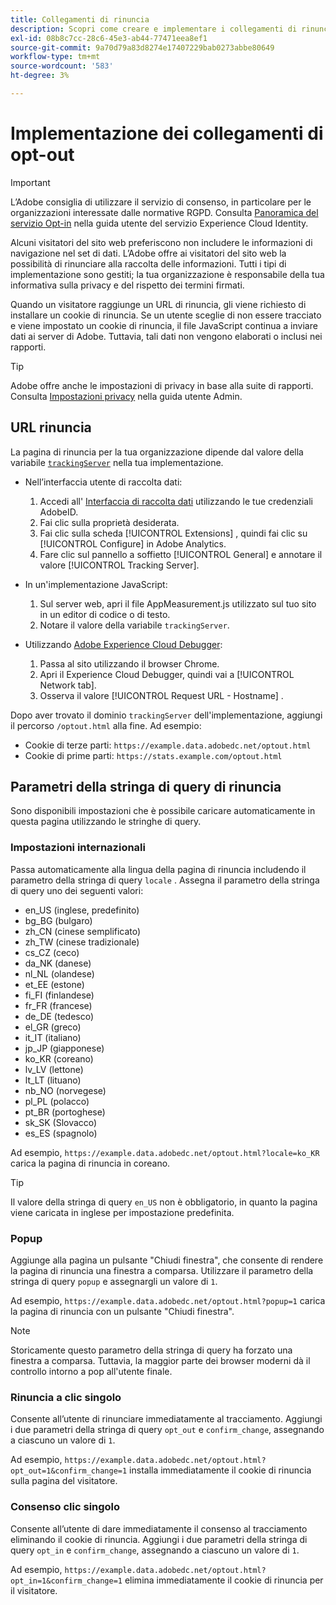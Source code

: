 ```yaml
---
title: Collegamenti di rinuncia
description: Scopri come creare e implementare i collegamenti di rinuncia per i visitatori del tuo sito.
exl-id: 08b8c7cc-28c6-45e3-ab44-77471eea8ef1
source-git-commit: 9a70d79a83d8274e17407229bab0273abbe80649
workflow-type: tm+mt
source-wordcount: '583'
ht-degree: 3%

---
```


# Implementazione dei collegamenti di opt-out

>[!IMPORTANT]
>
>L’Adobe consiglia di utilizzare il servizio di consenso, in particolare per le organizzazioni interessate dalle normative RGPD. Consulta [Panoramica del servizio Opt-in](https://experienceleague.adobe.com/docs/id-service/using/implementation/opt-in-service/optin-overview.html?lang=it) nella guida utente del servizio Experience Cloud Identity.

Alcuni visitatori del sito web preferiscono non includere le informazioni di navigazione nel set di dati. L’Adobe offre ai visitatori del sito web la possibilità di rinunciare alla raccolta delle informazioni. Tutti i tipi di implementazione sono gestiti; la tua organizzazione è responsabile della tua informativa sulla privacy e del rispetto dei termini firmati.

Quando un visitatore raggiunge un URL di rinuncia, gli viene richiesto di installare un cookie di rinuncia. Se un utente sceglie di non essere tracciato e viene impostato un cookie di rinuncia, il file JavaScript continua a inviare dati ai server di Adobe. Tuttavia, tali dati non vengono elaborati o inclusi nei rapporti.

>[!TIP]
>
>Adobe offre anche le impostazioni di privacy in base alla suite di rapporti. Consulta [Impostazioni privacy](../../admin/admin/privacy-settings.md) nella guida utente Admin.

## URL rinuncia

La pagina di rinuncia per la tua organizzazione dipende dal valore della variabile [`trackingServer`](../vars/config-vars/trackingserver.md) nella tua implementazione.

* Nell’interfaccia utente di raccolta dati:
   1. Accedi all&#39; [Interfaccia di raccolta dati](https://experience.adobe.com/data-collection) utilizzando le tue credenziali AdobeID.
   1. Fai clic sulla proprietà desiderata.
   1. Fai clic sulla scheda [!UICONTROL Extensions] , quindi fai clic su [!UICONTROL Configure] in Adobe Analytics.
   1. Fare clic sul pannello a soffietto [!UICONTROL General] e annotare il valore [!UICONTROL Tracking Server].

* In un&#39;implementazione JavaScript:
   1. Sul server web, apri il file AppMeasurement.js utilizzato sul tuo sito in un editor di codice o di testo.
   1. Notare il valore della variabile `trackingServer`.

* Utilizzando [Adobe Experience Cloud Debugger](https://experienceleague.adobe.com/docs/debugger/using/experience-cloud-debugger.html?lang=it):
   1. Passa al sito utilizzando il browser Chrome.
   1. Apri il Experience Cloud Debugger, quindi vai a [!UICONTROL Network tab].
   1. Osserva il valore [!UICONTROL Request URL - Hostname] .

Dopo aver trovato il dominio `trackingServer` dell&#39;implementazione, aggiungi il percorso `/optout.html` alla fine. Ad esempio:

* Cookie di terze parti: `https://example.data.adobedc.net/optout.html`
* Cookie di prime parti: `https://stats.example.com/optout.html`

## Parametri della stringa di query di rinuncia

Sono disponibili impostazioni che è possibile caricare automaticamente in questa pagina utilizzando le stringhe di query.

### Impostazioni internazionali

Passa automaticamente alla lingua della pagina di rinuncia includendo il parametro della stringa di query `locale` . Assegna il parametro della stringa di query uno dei seguenti valori:

* en_US (inglese, predefinito)
* bg_BG (bulgaro)
* zh_CN (cinese semplificato)
* zh_TW (cinese tradizionale)
* cs_CZ (ceco)
* da_NK (danese)
* nl_NL (olandese)
* et_EE (estone)
* fi_FI (finlandese)
* fr_FR (francese)
* de_DE (tedesco)
* el_GR (greco)
* it_IT (italiano)
* jp_JP (giapponese)
* ko_KR (coreano)
* lv_LV (lettone)
* lt_LT (lituano)
* nb_NO (norvegese)
* pl_PL (polacco)
* pt_BR (portoghese)
* sk_SK (Slovacco)
* es_ES (spagnolo)

Ad esempio, `https://example.data.adobedc.net/optout.html?locale=ko_KR` carica la pagina di rinuncia in coreano.

>[!TIP]
>
>Il valore della stringa di query `en_US` non è obbligatorio, in quanto la pagina viene caricata in inglese per impostazione predefinita.

### Popup

Aggiunge alla pagina un pulsante &quot;Chiudi finestra&quot;, che consente di rendere la pagina di rinuncia una finestra a comparsa. Utilizzare il parametro della stringa di query `popup` e assegnargli un valore di `1`.

Ad esempio, `https://example.data.adobedc.net/optout.html?popup=1` carica la pagina di rinuncia con un pulsante &quot;Chiudi finestra&quot;.

>[!NOTE]
>
>Storicamente questo parametro della stringa di query ha forzato una finestra a comparsa. Tuttavia, la maggior parte dei browser moderni dà il controllo intorno a pop all&#39;utente finale.

### Rinuncia a clic singolo

Consente all’utente di rinunciare immediatamente al tracciamento. Aggiungi i due parametri della stringa di query `opt_out` e `confirm_change`, assegnando a ciascuno un valore di `1`.

Ad esempio, `https://example.data.adobedc.net/optout.html?opt_out=1&confirm_change=1` installa immediatamente il cookie di rinuncia sulla pagina del visitatore.

### Consenso clic singolo

Consente all’utente di dare immediatamente il consenso al tracciamento eliminando il cookie di rinuncia. Aggiungi i due parametri della stringa di query `opt_in` e `confirm_change`, assegnando a ciascuno un valore di `1`.

Ad esempio, `https://example.data.adobedc.net/optout.html?opt_in=1&confirm_change=1` elimina immediatamente il cookie di rinuncia per il visitatore.
